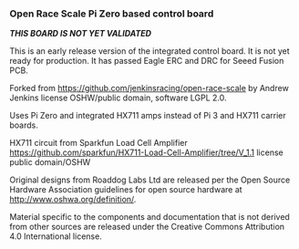 ### Open Race Scale Pi Zero based control board

***THIS BOARD IS NOT YET VALIDATED***

This is an early release version of the integrated control board.  It is not yet ready for production.  It has passed Eagle ERC and DRC for Seeed Fusion PCB.

Forked from https://github.com/jenkinsracing/open-race-scale by Andrew Jenkins license OSHW/public domain, software LGPL 2.0.

Uses Pi Zero and integrated HX711 amps instead of Pi 3 and HX711 carrier
boards.

HX711 circuit from Sparkfun Load Cell Amplifier https://github.com/sparkfun/HX711-Load-Cell-Amplifier/tree/V_1.1 license public domain/OSHW

Original designs from Roaddog Labs Ltd are released per the Open Source
Hardware Association guidelines for open source hardware at
http://www.oshwa.org/definition/.

Material specific to the components and documentation that is not
derived from other sources are released under the Creative Commons
Attribution 4.0 International license.